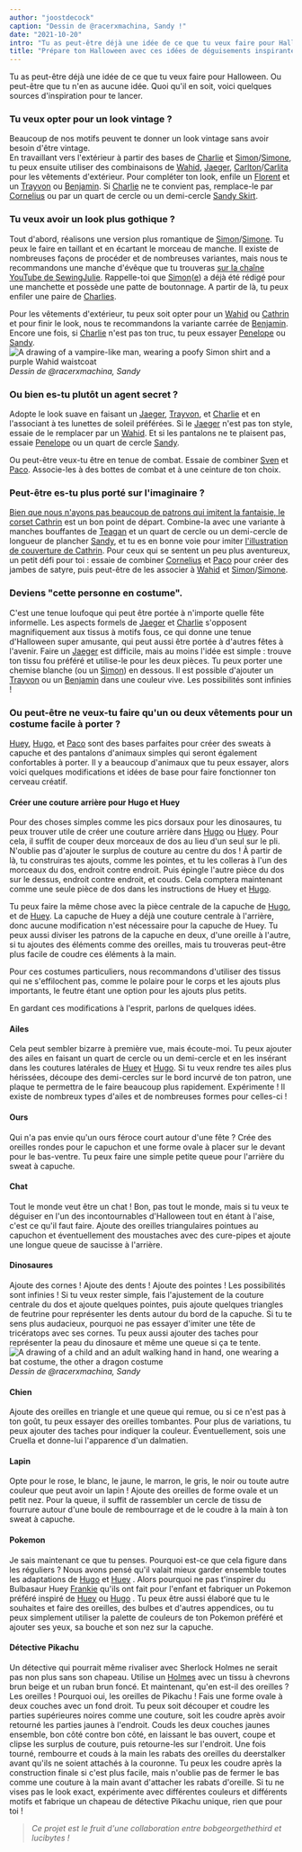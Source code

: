 ```yaml
---
author: "joostdecock"
caption: "Dessin de @racerxmachina, Sandy !"
date: "2021-10-20"
intro: "Tu as peut-être déjà une idée de ce que tu veux faire pour Halloween. Ou peut-être que tu n'en as aucune idée. Quoi qu'il en soit, voici quelques sources d'inspiration pour te lancer."
title: "Prépare ton Halloween avec ces idées de déguisements inspirantes."
---
```


 Tu as peut-être déjà une idée de ce que tu veux faire pour Halloween. Ou peut-être que tu n'en as aucune idée. Quoi qu'il en soit, voici quelques sources d'inspiration pour te lancer.

### Tu veux opter pour un look vintage ?
Beaucoup de nos motifs peuvent te donner un look vintage sans avoir besoin d'être vintage.  
En travaillant vers l'extérieur à partir des bases de [Charlie](/designs/charlie) et [Simon](/designs/simon/)/[Simone](/designs/simone/), tu peux ensuite utiliser des combinaisons de [Wahid](/designs/wahid/), [Jaeger](/designs/jeager), [Carlton](/designs/carlton/)/[Carlita](/designs/carlita) pour les vêtements d'extérieur. Pour compléter ton look, enfile un [Florent](/designs/florent) et un [Trayvon](/designs/trayvon) ou [Benjamin](/designs/benjamin). Si [Charlie](/designs/charlie/) ne te convient pas, remplace-le par [Cornelius](/designs/cornelius/) ou par un quart de cercle ou un demi-cercle [Sandy Skirt](/designs/sandy/).

### Tu veux avoir un look plus gothique ?
Tout d'abord, réalisons une version plus romantique de [Simon](/designs/simon/)/[Simone](/designs/simone/). Tu peux le faire en taillant et en écartant le morceau de manche. Il existe de nombreuses façons de procéder et de nombreuses variantes, mais nous te recommandons une manche d'évêque que tu trouveras [sur la chaîne YouTube de SewingJulie](https://www.youtube.com/watch?v=GkEZtATYZ2g&ab_channel=SewingJulie). Rappelle-toi que [Simon](/designs/simon/)([e](/designs/simone/)) a déjà été rédigé pour une manchette et possède une patte de boutonnage. A partir de là, tu peux enfiler une paire de [Charlies](/designs/charlie/).

Pour les vêtements d'extérieur, tu peux soit opter pour un [Wahid](/designs/wahid/) ou [Cathrin](/designs/cathrin/) et pour finir le look, nous te recommandons la variante carrée de [Benjamin](/designs/benjamin/). Encore une fois, si [Charlie](/designs/charlie/) n'est pas ton truc, tu peux essayer [Penelope](/designs/penelope/) ou [Sandy](/designs/sandy/).  
![A drawing of a vampire-like man, wearing a poofy Simon shirt and a purple Wahid waistcoat](https://posts.freesewing.org/uploads/wahidsimonvamp_345e8bb3b0.jpg)  
*Dessin de @racerxmachina, Sandy*

### Ou bien es-tu plutôt un agent secret ?
Adopte le look suave en faisant un [Jaeger](/designs/jaeger/), [Trayvon](/designs/trayvon/), et [Charlie](/designs/charlie/) et en l'associant à tes lunettes de soleil préférées. Si le [Jaeger](/designs/jaeger/) n'est pas ton style, essaie de le remplacer par un [Wahid](/designs/wahid/). Et si les pantalons ne te plaisent pas, essaie [Penelope](/designs/penelope/) ou un quart de cercle [Sandy](/designs/sandy/).

Ou peut-être veux-tu être en tenue de combat. Essaie de combiner [Sven](/designs/sven/) et [Paco](/designs/paco/). Associe-les à des bottes de combat et à une ceinture de ton choix.

### Peut-être es-tu plus porté sur l'imaginaire ?
[Bien que nous n'ayons pas beaucoup de patrons qui imitent la fantaisie, le corset Cathrin](/designs/cathrin/) est un bon point de départ. Combine-la avec une variante à manches bouffantes de [Teagan](/designs/teagan/) et un quart de cercle ou un demi-cercle de longueur de plancher [Sandy](/designs/sandy/), et tu es en bonne voie pour imiter [l'illustration de couverture de Cathrin](/designs/cathrin/). Pour ceux qui se sentent un peu plus aventureux, un petit défi pour toi : essaie de combiner [Cornelius](/designs/cornelius/) et [Paco](/designs/paco/) pour créer des jambes de satyre, puis peut-être de les associer à [Wahid](/designs/wahid/) et [Simon](/designs/simon/)/[Simone](/designs/simone/).

### Deviens "cette personne en costume".
C'est une tenue loufoque qui peut être portée à n'importe quelle fête informelle. Les aspects formels de [Jaeger](/designs/jaeger/) et [Charlie](/designs/charlie/) s'opposent magnifiquement aux tissus à motifs fous, ce qui donne une tenue d'Halloween super amusante, qui peut aussi être portée à d'autres fêtes à l'avenir. Faire un [Jaeger](/designs/jaeger/) est difficile, mais au moins l'idée est simple : trouve ton tissu fou préféré et utilise-le pour les deux pièces. Tu peux porter une chemise blanche (ou un [Simon](/designs/simon/)) en dessous. Il est possible d'ajouter un [Trayvon](/designs/trayvon/) ou un [Benjamin](/designs/benjamin/) dans une couleur vive. Les possibilités sont infinies !

### Ou peut-être ne veux-tu faire qu'un ou deux vêtements pour un costume facile à porter ?
[Huey](/designs/huey/), [Hugo](/designs/hugo/), et [Paco](/designs/paco/) sont des bases parfaites pour créer des sweats à capuche et des pantalons d'animaux simples qui seront également confortables à porter. Il y a beaucoup d'animaux que tu peux essayer, alors voici quelques modifications et idées de base pour faire fonctionner ton cerveau créatif.

#### Créer une couture arrière pour Hugo et Huey
Pour des choses simples comme les pics dorsaux pour les dinosaures, tu peux trouver utile de créer une couture arrière dans [Hugo](/designs/hugo/) ou [Huey](/designs/huey/). Pour cela, il suffit de couper deux morceaux de dos au lieu d'un seul sur le pli. N'oublie pas d'ajouter le surplus de couture au centre du dos ! À partir de là, tu construiras tes ajouts, comme les pointes, et tu les colleras à l'un des morceaux du dos, endroit contre endroit. Puis épingle l'autre pièce du dos sur le dessus, endroit contre endroit, et couds. Cela comptera maintenant comme une seule pièce de dos dans les instructions de Huey et [Hugo](https://freesewing.org/docs/patterns/hugo/instructions/).

Tu peux faire la même chose avec la pièce centrale de la capuche de [Hugo](/designs/hugo/), et de [Huey](/designs/huey/). La capuche de Huey a déjà une couture centrale à l'arrière, donc aucune modification n'est nécessaire pour la capuche de Huey. Tu peux aussi diviser les patrons de la capuche en deux, d'une oreille à l'autre, si tu ajoutes des éléments comme des oreilles, mais tu trouveras peut-être plus facile de coudre ces éléments à la main.

Pour ces costumes particuliers, nous recommandons d'utiliser des tissus qui ne s'effilochent pas, comme le polaire pour le corps et les ajouts plus importants, le feutre étant une option pour les ajouts plus petits.

En gardant ces modifications à l'esprit, parlons de quelques idées.

#### Ailes
Cela peut sembler bizarre à première vue, mais écoute-moi. Tu peux ajouter des ailes en faisant un quart de cercle ou un demi-cercle et en les insérant dans les coutures latérales de [Huey](/designs/huey/) et [Hugo](/designs/hugo/). Si tu veux rendre tes ailes plus hérissées, découpe des demi-cercles sur le bord incurvé de ton patron, une plaque te permettra de le faire beaucoup plus rapidement. Expérimente ! Il existe de nombreux types d'ailes et de nombreuses formes pour celles-ci !
#### Ours
Qui n'a pas envie qu'un ours féroce court autour d'une fête ? Crée des oreilles rondes pour le capuchon et une forme ovale à placer sur le devant pour le bas-ventre. Tu peux faire une simple petite queue pour l'arrière du sweat à capuche.
#### Chat
Tout le monde veut être un chat ! Bon, pas tout le monde, mais si tu veux te déguiser en l'un des incontournables d'Halloween tout en étant à l'aise, c'est ce qu'il faut faire. Ajoute des oreilles triangulaires pointues au capuchon et éventuellement des moustaches avec des cure-pipes et ajoute une longue queue de saucisse à l'arrière.
#### Dinosaures
Ajoute des cornes ! Ajoute des dents ! Ajoute des pointes ! Les possibilités sont infinies ! Si tu veux rester simple, fais l'ajustement de la couture centrale du dos et ajoute quelques pointes, puis ajoute quelques triangles de feutrine pour représenter les dents autour du bord de la capuche. Si tu te sens plus audacieux, pourquoi ne pas essayer d'imiter une tête de tricératops avec ses cornes. Tu peux aussi ajouter des taches pour représenter la peau du dinosaure et même une queue si ça te tente.  
![A drawing of a child and an adult walking hand in hand, one wearing a bat costume, the other a dragon costume](https://posts.freesewing.org/uploads/huey_paco_costumes_8a199c7572.jpg)  
*Dessin de @racerxmachina, Sandy*

#### Chien
Ajoute des oreilles en triangle et une queue qui remue, ou si ce n'est pas à ton goût, tu peux essayer des oreilles tombantes. Pour plus de variations, tu peux ajouter des taches pour indiquer la couleur. Éventuellement, sois une Cruella et donne-lui l'apparence d'un dalmatien.
#### Lapin
Opte pour le rose, le blanc, le jaune, le marron, le gris, le noir ou toute autre couleur que peut avoir un lapin ! Ajoute des oreilles de forme ovale et un petit nez. Pour la queue, il suffit de rassembler un cercle de tissu de fourrure autour d'une boule de rembourrage et de le coudre à la main à ton sweat à capuche.
#### Pokemon
Je sais maintenant ce que tu penses. Pourquoi est-ce que cela figure dans les réguliers ? Nous avons pensé qu'il valait mieux garder ensemble toutes les adaptations de [Hugo](/designs/hugo/) et [Huey](/designs/huey/) . Alors pourquoi ne pas t'inspirer du Bulbasaur Huey [Frankie](/showcase/bulbasaur-huey/) qu'ils ont fait pour l'enfant et fabriquer un Pokemon préféré inspiré de [Huey](/designs/huey/) ou [Hugo](/designs/hugo/) . Tu peux être aussi élaboré que tu le souhaites et faire des oreilles, des bulbes et d'autres appendices, ou tu peux simplement utiliser la palette de couleurs de ton Pokemon préféré et ajouter ses yeux, sa bouche et son nez sur la capuche.
#### Détective Pikachu
Un détective qui pourrait même rivaliser avec Sherlock Holmes ne serait pas non plus sans son chapeau. Utilise un [Holmes](/designs/holmes/) avec un tissu à chevrons brun beige et un ruban brun foncé. Et maintenant, qu'en est-il des oreilles ? Les oreilles ! Pourquoi oui, les oreilles de Pikachu ! Fais une forme ovale à deux couches avec un fond droit. Tu peux soit découper et coudre les parties supérieures noires comme une couture, soit les coudre après avoir retourné les parties jaunes à l'endroit. Couds les deux couches jaunes ensemble, bon côté contre bon côté, en laissant le bas ouvert, coupe et clipse les surplus de couture, puis retourne-les sur l'endroit. Une fois tourné, rembourre et couds à la main les rabats des oreilles du deerstalker avant qu'ils ne soient attachés à la couronne. Tu peux les coudre après la construction finale si c'est plus facile, mais n'oublie pas de fermer le bas comme une couture à la main avant d'attacher les rabats d'oreille. Si tu ne vises pas le look exact, expérimente avec différentes couleurs et différents motifs et fabrique un chapeau de détective Pikachu unique, rien que pour toi !

> *Ce projet est le fruit d'une collaboration entre bobgeorgethethird et lucibytes !*
